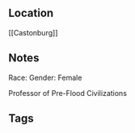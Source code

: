 ## Location
[[Castonburg]]

## Notes
Race:
Gender: Female

Professor of Pre-Flood Civilizations

## Tags
